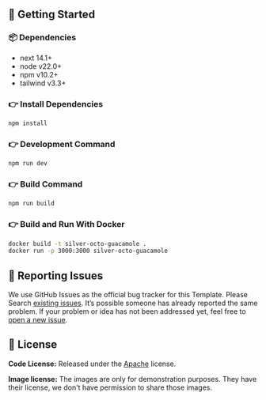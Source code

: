 
## 🚀 Getting Started

### 📦 Dependencies

- next 14.1+
- node v22.0+
- npm v10.2+
- tailwind v3.3+

### 👉 Install Dependencies

```bash
npm install
```

### 👉 Development Command

```bash
npm run dev
```

### 👉 Build Command

```bash
npm run build
```

### 👉 Build and Run With Docker

```bash
docker build -t silver-octo-guacamole .
docker run -p 3000:3000 silver-octo-guacamole
```

## 🐞 Reporting Issues

We use GitHub Issues as the official bug tracker for this Template. Please Search [existing issues](https://github.com/petemihaylov/silver-octo-guacamole/issues). It’s possible someone has already reported the same problem.
If your problem or idea has not been addressed yet, feel free to [open a new issue](https://github.com/petemihaylov/silver-octo-guacamole/issues).

## 📝 License

**Code License:** Released under the [Apache](https://github.com/petemihaylov/silver-octo-guacamole/blob/master/LICENSE) license.

**Image license:** The images are only for demonstration purposes. They have their license, we don't have permission to share those images.

